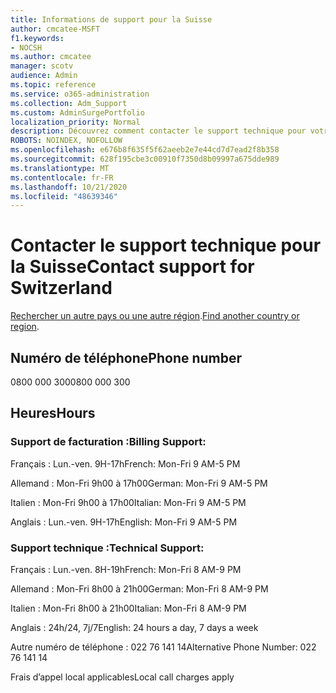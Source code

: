 ```yaml
---
title: Informations de support pour la Suisse
author: cmcatee-MSFT
f1.keywords:
- NOCSH
ms.author: cmcatee
manager: scotv
audience: Admin
ms.topic: reference
ms.service: o365-administration
ms.collection: Adm_Support
ms.custom: AdminSurgePortfolio
localization_priority: Normal
description: Découvrez comment contacter le support technique pour votre pays ou région.
ROBOTS: NOINDEX, NOFOLLOW
ms.openlocfilehash: e676b8f635f5f62aeeb2e7e44cd7d7ead2f8b358
ms.sourcegitcommit: 628f195cbe3c00910f7350d8b09997a675dde989
ms.translationtype: MT
ms.contentlocale: fr-FR
ms.lasthandoff: 10/21/2020
ms.locfileid: "48639346"
---
```

# <a name="contact-support-for-switzerland"></a><span data-ttu-id="f4dc8-103">Contacter le support technique pour la Suisse</span><span class="sxs-lookup"><span data-stu-id="f4dc8-103">Contact support for Switzerland</span></span>

<span data-ttu-id="f4dc8-104">[Rechercher un autre pays ou une autre région](../contact-support-for-business-products.md).</span><span class="sxs-lookup"><span data-stu-id="f4dc8-104">[Find another country or region](../contact-support-for-business-products.md).</span></span>

## <a name="phone-number"></a><span data-ttu-id="f4dc8-105">Numéro de téléphone</span><span class="sxs-lookup"><span data-stu-id="f4dc8-105">Phone number</span></span>
<span data-ttu-id="f4dc8-106">0800 000 300</span><span class="sxs-lookup"><span data-stu-id="f4dc8-106">0800 000 300</span></span>

## <a name="hours"></a><span data-ttu-id="f4dc8-107">Heures</span><span class="sxs-lookup"><span data-stu-id="f4dc8-107">Hours</span></span>
### <a name="billing-support"></a><span data-ttu-id="f4dc8-108">Support de facturation :</span><span class="sxs-lookup"><span data-stu-id="f4dc8-108">Billing Support:</span></span>

<span data-ttu-id="f4dc8-109">Français : Lun.-ven. 9H-17h</span><span class="sxs-lookup"><span data-stu-id="f4dc8-109">French: Mon-Fri 9 AM-5 PM</span></span>

<span data-ttu-id="f4dc8-110">Allemand : Mon-Fri 9h00 à 17h00</span><span class="sxs-lookup"><span data-stu-id="f4dc8-110">German: Mon-Fri 9 AM-5 PM</span></span>

<span data-ttu-id="f4dc8-111">Italien : Mon-Fri 9h00 à 17h00</span><span class="sxs-lookup"><span data-stu-id="f4dc8-111">Italian: Mon-Fri 9 AM-5 PM</span></span>

<span data-ttu-id="f4dc8-112">Anglais : Lun.-ven. 9H-17h</span><span class="sxs-lookup"><span data-stu-id="f4dc8-112">English: Mon-Fri 9 AM-5 PM</span></span>

### <a name="technical-support"></a><span data-ttu-id="f4dc8-113">Support technique :</span><span class="sxs-lookup"><span data-stu-id="f4dc8-113">Technical Support:</span></span>

<span data-ttu-id="f4dc8-114">Français : Lun.-ven. 8H-19h</span><span class="sxs-lookup"><span data-stu-id="f4dc8-114">French: Mon-Fri 8 AM-9 PM</span></span>

<span data-ttu-id="f4dc8-115">Allemand : Mon-Fri 8h00 à 21h00</span><span class="sxs-lookup"><span data-stu-id="f4dc8-115">German: Mon-Fri 8 AM-9 PM</span></span>

<span data-ttu-id="f4dc8-116">Italien : Mon-Fri 8h00 à 21h00</span><span class="sxs-lookup"><span data-stu-id="f4dc8-116">Italian: Mon-Fri 8 AM-9 PM</span></span>

<span data-ttu-id="f4dc8-117">Anglais : 24h/24, 7j/7</span><span class="sxs-lookup"><span data-stu-id="f4dc8-117">English: 24 hours a day, 7 days a week</span></span>

<span data-ttu-id="f4dc8-118">Autre numéro de téléphone : 022 76 141 14</span><span class="sxs-lookup"><span data-stu-id="f4dc8-118">Alternative Phone Number: 022 76 141 14</span></span>

<span data-ttu-id="f4dc8-119">Frais d’appel local applicables</span><span class="sxs-lookup"><span data-stu-id="f4dc8-119">Local call charges apply</span></span>
